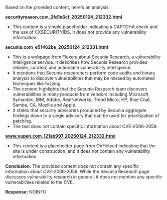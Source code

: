 Based on the provided content, here's an analysis:

**securityreason.com_2fd1e6cf_20250124_212332.html**
- This content is a simple placeholder indicating a CAPTCHA check and the use of CXSECURITYIDS. It does not provide any vulnerability information

**secunia.com_e51462be_20250124_212331.html**
- This is a webpage from Flexera about Secunia Research, a vulnerability intelligence service. It describes how Secunia Research provides reliable, curated, and actionable vulnerability intelligence.
- It mentions that Secunia researchers perform code audits and binary analysis to discover vulnerabilities that may be missed by automated techniques like fuzzing.
- The content highlights that the Secunia Research team discovers vulnerabilities in many products from vendors including Microsoft, Symantec, IBM, Adobe, RealNetworks, Trend Micro, HP, Blue Coat, Samba, CA, Mozilla and Apple.
- It states that security advisories produced by Secunia aggregate findings down to a single advisory that can be used for prioritization of patching.
- The text does not contain specific information about CVE-2006-2059.

**www.vupen.com_121ab997_20250124_212332.html**
- This content is a placeholder page from OVHcloud indicating that the site is under construction, and it does not contain any vulnerability information.

**Conclusion:**
The provided content does not contain any specific information about CVE-2006-2059. While the Secunia Research page discusses vulnerability research in general, it does not mention any specific vulnerabilities related to the CVE.

**Response:** NOINFO